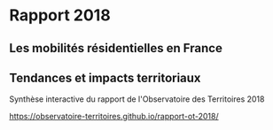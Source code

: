 # Rapport 2018
## Les mobilités résidentielles en France
## Tendances et impacts territoriaux

Synthèse interactive du rapport de l'Observatoire des Territoires 2018

https://observatoire-territoires.github.io/rapport-ot-2018/
